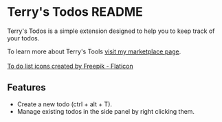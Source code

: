 # Terry's Todos README

Terry's Todos is a simple extension designed to help you to keep track of your todos.

To learn more about Terry's Tools [visit my marketplace page](https://marketplace.visualstudio.com/publishers/terrys-tools). <br> <br>
[To do list icons created by Freepik - Flaticon](https://www.flaticon.com/free-icons/to-do-list)<br>

## Features

-   Create a new todo (ctrl + alt + T).
-   Manage existing todos in the side panel by right clicking them.
